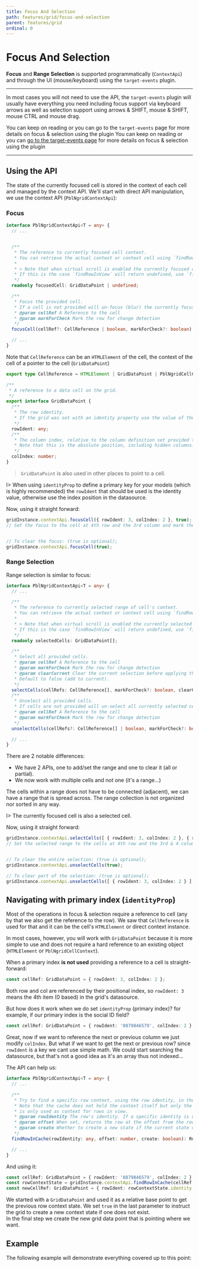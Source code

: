 ```yaml
---
title: Focus And Selection
path: features/grid/focus-and-selection
parent: features/grid
ordinal: 0
---
```

# Focus And Selection

**Focus** and **Range Selection** is supported programmatically (`ContextApi`) and through the UI (mouse/keyboard) using the `target-events` plugin.

---

In most cases you will not need to use the API, the `target-events` plugin will usually have everything you need
including focus support via keyboard arrows as well as selection support using arrows & SHIFT, mouse & SHIFT, mouse   CTRL and mouse drag.

You can keep on reading or you can go to the `target-events` page for more details on focus & selection using the plugin
You can keep on reading or you can [go to the target-events page](../../built-in-plugins/target-events) for more details on focus & selection using the plugin

---

## Using the API

The state of the currently focused cell is stored in the context of each cell and managed by the context API.
We'll start with direct API manipulation, we use the context API (`PblNgridContextApi`):

### Focus

```typescript
interface PblNgridContextApi<T = any> {
  // ...


  /**
   * The reference to currently focused cell context.
   * You can retrieve the actual context or context cell using `findRowInView` and / or `findRowInCache`.
   *
   * > Note that when virtual scroll is enabled the currently focused cell does not have to exist in the view.
   * If this is the case `findRowInView` will return undefined, use `findRowInCache` instead.
   */
  readonly focusedCell: GridDataPoint | undefined;

  /**
   * Focus the provided cell.
   * If a cell is not provided will un-focus (blur) the currently focused cell (if there is one).
   * @param cellRef A Reference to the cell
   * @param markForCheck Mark the row for change detection
   */
  focusCell(cellRef?: CellReference | boolean, markForCheck?: boolean): void;

  // ...
}
```

Note that `CellReference` can be an `HTMLElement` of the cell, the context of the cell of a pointer to the cell (`GridDataPoint`)

```typescript
export type CellReference = HTMLElement | GridDataPoint | PblNgridCellContext;

/**
 * A reference to a data cell on the grid.
 */
export interface GridDataPoint {
  /**
   * The row identity.
   * If the grid was set with an identity property use the value of the identity otherwise, use the location of the row in the datasource.
   */
  rowIdent: any;
  /**
   * The column index, relative to the column definition set provided to the grid.
   * Note that this is the absolute position, including hidden columns.
   */
  colIndex: number;
}
```

> `GridDataPoint` is also used in other places to point to a cell.

I> When using `identityProp` to define a primary key for your models (which is highly recommended) the `rowIdent` that should be used is
the identity value, otherwise use the index position in the datasource.

Now, using it straight forward:

```typescript
gridInstance.contextApi.focusCell({ rowIdent: 3, colIndex: 2 }, true);
// Set the focus to the cell at 4th row and the 3rd column and mark the row to change detection.


// To clear the focus: (true is optional);
gridInstance.contextApi.focusCell(true);
```

### Range Selection

Range selection is similar to focus:

```typescript
interface PblNgridContextApi<T = any> {
  // ...

  /**
   * The reference to currently selected range of cell's context.
   * You can retrieve the actual context or context cell using `findRowInView` and / or `findRowInCache`.
   *
   * > Note that when virtual scroll is enabled the currently selected cells does not have to exist in the view.
   * If this is the case `findRowInView` will return undefined, use `findRowInCache` instead.
   */
  readonly selectedCells: GridDataPoint[];

  /**
   * Select all provided cells.
   * @param cellRef A Reference to the cell
   * @param markForCheck Mark the row for change detection
   * @param clearCurrent Clear the current selection before applying the new selection.
   * Default to false (add to current).
   */
  selectCells(cellRefs: CellReference[], markForCheck?: boolean, clearCurrent?: boolean): void;
  /**
   * Unselect all provided cells.
   * If cells are not provided will un-select all currently selected cells.
   * @param cellRef A Reference to the cell
   * @param markForCheck Mark the row for change detection
   */
  unselectCells(cellRefs?: CellReference[] | boolean, markForCheck?: boolean): void;

  // ...
}
```

There are 2 notable differences:

- We have 2 APIs, one to add/set the range and one to clear it (all or partial).
- We now work with multiple cells and not one (it's a range...)

The cells within a range does not have to be connected (adjacent), we can have a range that is spread across. The range collection is
not organized nor sorted in any way.

I> The currently focused cell is also a selected cell.

Now, using it straight forward:

```typescript
gridInstance.contextApi.selectCells([ { rowIdent: 3, colIndex: 2 }, { rowIdent: 3, colIndex: 3 } ], true);
// Set the selected range to the cells at 4th row and the 3rd & 4 columns and mark the row to change detection.


// To clear the entire selection: (true is optional);
gridInstance.contextApi.unselectCells(true);

// To clear part of the selection: (true is optional);
gridInstance.contextApi.unselectCells([ { rowIdent: 3, colIndex: 2 } ], true);
```

## Navigating with primary index (`identityProp`)

Most of the operations in focus & selection require a reference to cell (any by that we also get the reference to the row).
We saw that `CellReference` is used for that and it can be the cell's `HTMLElement` or direct context instance.

In most cases, however, you will work with `GridDataPoint` because it is more simple to use and does not require a hard reference to an
existing object (`HTMLElement` or `PblNgridCellContext`).

When a primary index **is not used** providing a reference to a cell is straight-forward:

```typescript
const cellRef: GridDataPoint = { rowIdent: 3, colIndex: 2 };
```

Both row and col are referenced by their positional index, so `rowIdent: 3` means the 4th item (0 based) in the grid's datasource.

But how does it work when we do set `identityProp` (primary index)? for example, if our primary index is the social ID field?

```typescript
const cellRef: GridDataPoint = { rowIdent: '0879846579', colIndex: 2 };
```

Great, now if we want to reference the next or previous column we just modify `colIndex`.
But what if we want to get the next or previous row? since `rowIdent` is a key we cant use simple math.
We could start searching the datasource, but that's not a good idea as it's an array thus not indexed...

The API can help us:

```typescript
interface PblNgridContextApi<T = any> {
  // ...

  /**
   * Try to find a specific row context, using the row identity, in the context cache.
   * Note that the cache does not hold the context itself but only the state that can later be used to retrieve a context instance. The context instance
   * is only used as context for rows in view.
   * @param rowIdentity The row's identity. If a specific identity is used, please provide it otherwise provide the index of the row in the datasource.
   * @param offset When set, returns the row at the offset from the row with the provided row identity. Can be any numeric value (e.g 5, -6, 4).
   * @param create Whether to create a new state if the current state does not exist.
   */
  findRowInCache(rowIdentity: any, offset: number, create: boolean): RowContextState<T> | undefined;

  // ...
}
```

And using it:

```typescript
const cellRef: GridDataPoint = { rowIdent: '0879846579', colIndex: 2 };
const rowContextState = gridInstance.contextApi.findRowInCache(cellRef.rowIdent, -1, true);
const newCellRef: GridDataPoint = { rowIdent: rowContextState.identity, colIndex: cellRef.colIndex };
```

We started with a `GridDataPoint` and used it as a relative base point to get the previous row context state.
We set `true` in the last parameter to instruct the grid to create a new context state if one does not exist.  
In the final step we create the new grid data point that is pointing where we want.

## Example

The following example will demonstrate everything covered up to this point:

<div pbl-example-view="pbl-focus-and-selection-example"></div>
